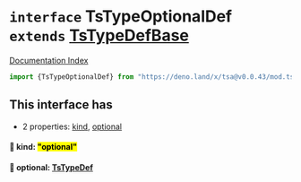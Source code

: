 # `interface` TsTypeOptionalDef `extends` [TsTypeDefBase](../private.interface.TsTypeDefBase/README.md)

[Documentation Index](../README.md)

```ts
import {TsTypeOptionalDef} from "https://deno.land/x/tsa@v0.0.43/mod.ts"
```

## This interface has

- 2 properties:
[kind](#-kind-optional),
[optional](#-optional-tstypedef)


#### 📄 kind: <mark>"optional"</mark>



#### 📄 optional: [TsTypeDef](../type.TsTypeDef/README.md)



